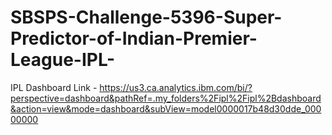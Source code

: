 # SBSPS-Challenge-5396-Super-Predictor-of-Indian-Premier-League-IPL-


IPL Dashboard Link - https://us3.ca.analytics.ibm.com/bi/?perspective=dashboard&pathRef=.my_folders%2Fipl%2Fipl%2Bdashboard&action=view&mode=dashboard&subView=model0000017b48d30dde_00000000
